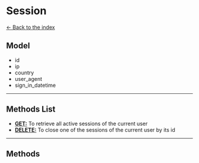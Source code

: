 # Session

[<- Back to the index](../README.md)

## Model
- id
- ip
- country
- user_agent
- sign_in_datetime

---

## Methods List
- [__GET:__](#get) To retrieve all active sessions of the current user
- [__DELETE:__](#delete) To close one of the sessions of the current user by its id

---

## Methods